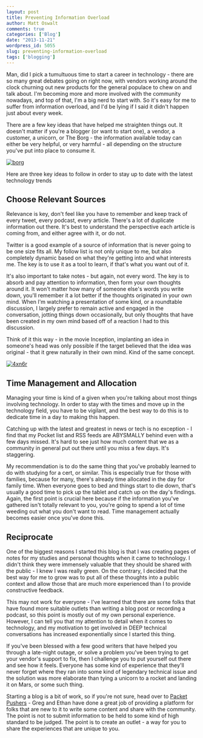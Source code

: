 ```yaml
---
layout: post
title: Preventing Information Overload
author: Matt Oswalt
comments: true
categories: ['Blog']
date: "2013-11-21"
wordpress_id: 5055
slug: preventing-information-overload
tags: ['blogging']
---
```



Man, did I pick a tumultuous time to start a career in technology - there are so many great debates going on right now, with vendors working around the clock churning out new products for the general populace to chew on and talk about. I'm becoming more and more involved with the community nowadays, and top of that, I'm a big nerd to start with. So it's easy for me to suffer from information overload, and I'd be lying if I said it didn't happen just about every week.

There are a few key ideas that have helped me straighten things out. It doesn't matter if you're a blogger (or want to start one), a vendor, a customer, a unicorn, or The Borg - the information available today can either be very helpful, or very harmful - all depending on the structure you've put into place to consume it.

[![borg](/assets/2013/11/borg.png)](/assets/2013/11/borg.png)

Here are three key ideas to follow in order to stay up to date with the latest technology trends

## Choose Relevant Sources

Relevance is key, don't feel like you have to remember and keep track of every tweet, every podcast, every article. There's a lot of duplicate information out there. It's best to understand the perspective each article is coming from, and either agree with it, or do not.

Twitter is a good example of a source of information that is never going to be one size fits all. My follow list is not only unique to me, but also completely dynamic based on what they're getting into and what interests me. The key is to use it as a tool to learn, if that's what you want out of it.

It's also important to take notes - but again, not every word. The key is to absorb and pay attention to information, then form your own thoughts around it. It won't matter how many of someone else's words you write down, you'll remember it a lot better if the thoughts originated in your own mind. When I'm watching a presentation of some kind, or a roundtable discussion, I largely prefer to remain active and engaged in the conversation, jotting things down occasionally, but only thoughts that have been created in my own mind based off of a reaction I had to this discussion.

Think of it this way - in the movie Inception, implanting an idea in someone's head was only possible if the target believed that the idea was original - that it grew naturally in their own mind. Kind of the same concept.

[![4xn6r](/assets/2013/11/4xn6r.jpg)](/assets/2013/11/4xn6r.jpg)

## Time Management and Allocation

Managing your time is kind of a given when you're talking about most things involving technology. In order to stay with the times and move up in the technology field, you have to be vigilant, and the best way to do this is to dedicate time in a day to making this happen.

Catching up with the latest and greatest in news or tech is no exception - I find that my Pocket list and RSS feeds are ABYSMALLY behind even with a few days missed. It's hard to see just how much content that we as a community in general put out there until you miss a few days. It's staggering.

My recommendation is to do the same thing that you've probably learned to do with studying for a cert, or similar. This is especially true for those with families, because for many, there's already time allocated in the day for family time. When everyone goes to bed and things start to die down, that's usually a good time to pick up the tablet and catch up on the day's findings. Again, the first point is crucial here because if the information you've gathered isn't totally relevant to you, you're going to spend a lot of time weeding out what you don't want to read. Time management actually becomes easier once you've done this.

## Reciprocate

One of the biggest reasons I started this blog is that I was creating pages of notes for my studies and personal thoughts when it came to technology. I didn't think they were immensely valuable that they should be shared with the public - I knew I was really green. On the contrary, I decided that the best way for me to grow was to put all of these thoughts into a public context and allow those that are much more experienced than I to provide constructive feedback.

This may not work for everyone - I've learned that there are some folks that have found more suitable outlets than writing a blog post or recording a podcast, so this point is mostly out of my own personal experience. However, I can tell you that my attention to detail when it comes to technology, and my motivation to get involved in DEEP technical conversations has increased exponentially since I started this thing.

If you've been blessed with a few good writers that have helped you through a late-night outage, or solve a problem you've been trying to get your vendor's support to fix, then I challenge you to put yourself out there and see how it feels. Everyone has some kind of experience that they'll never forget where they ran into some kind of legendary technical issue and the solution was more elaborate than tying a unicorn to a rocket and landing it on Mars, or some such thing.

Starting a blog is a bit of work, so if you're not sure, head over to [Packet Pushers](http://packetpushers.net/) - Greg and Ethan have done a great job of providing a platform for folks that are new to it to write some content and share with the community. The point is not to submit information to be held to some kind of high standard to be judged. The point is to create an outlet - a way for you to share the experiences that are unique to you.
